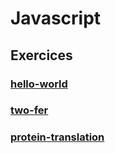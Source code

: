 # Javascript

## Exercices

### [hello-world](hello-world/README.md)

### [two-fer](two-fer/README.md)

### [protein-translation](protein-translation/README.md)

